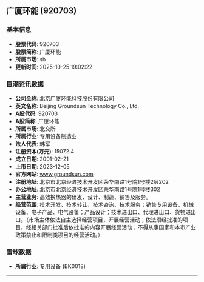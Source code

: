 ## 广厦环能 (920703)

### 基本信息

- **股票代码**: 920703
- **股票简称**: 广厦环能
- **所属市场**: sh
- **更新时间**: 2025-10-25 19:02:22

### 巨潮资讯数据

- **公司全称**: 北京广厦环能科技股份有限公司
- **英文名称**: Beijing Groundsun Technology Co., Ltd.
- **A股代码**: 920703
- **A股简称**: 广厦环能
- **所属市场**: 北交所
- **所属行业**: 专用设备制造业
- **法人代表**: 韩军
- **注册资本(万元)**: 15072.4
- **成立日期**: 2001-02-21
- **上市日期**: 2023-12-05
- **官方网站**: www.groundsun.com
- **注册地址**: 北京市北京经济技术开发区荣华南路1号院1号楼2层202
- **办公地址**: 北京市北京经济技术开发区荣华南路1号院1号楼302
- **主营业务**: 高效换热器的研发、设计、制造、销售及服务。
- **经营范围**: 技术开发、技术转让、技术咨询、技术服务；销售专用设备、机械设备、电子产品、电气设备；产品设计；技术进出口、代理进出口、货物进出口。（市场主体依法自主选择经营项目，开展经营活动；依法须经批准的项目，经相关部门批准后依批准的内容开展经营活动；不得从事国家和本市产业政策禁止和限制类项目的经营活动。）

### 雪球数据

- **所属行业**: 专用设备 (BK0018)

---